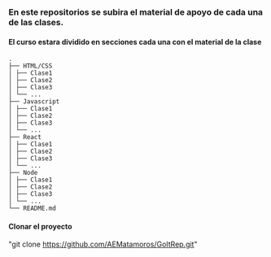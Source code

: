 ### En este repositorios se subira el material de apoyo de cada una de las clases.

#### El curso estara dividido en secciones cada una con el material de la clase

    .
    ├── HTML/CSS
    │ ├── Clase1
    │ ├── Clase2
    │ ├── Clase3
    │ └── ...
    ├── Javascript
    │ ├── Clase1
    │ ├── Clase2
    │ ├── Clase3
    │ └── ...
    ├── React
    │ ├── Clase1
    │ ├── Clase2
    │ ├── Clase3
    │ └── ...
    ├── Node
    │ ├── Clase1
    │ ├── Clase2
    │ ├── Clase3
    │ └── ...
    └── README.md

#### Clonar el proyecto

"git clone https://github.com/AEMatamoros/GoItRep.git"
